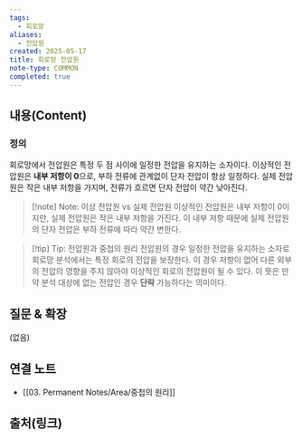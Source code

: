 ```yaml
---
tags:
  - 회로망
aliases:
  - 전압원
created: 2025-05-17
title: 회로망 전압원
note-type: COMMON
completed: true
---
```


## 내용(Content)
### 정의
회로망에서 전압원은 특정 두 점 사이에 일정한 전압을 유지하는 소자이다.
이상적인 전압원은 **내부 저항이 0**으로, 부하 전류에 관계없이 단자 전압이 항상 일정하다.
실제 전압원은 작은 내부 저항을 가지며, 전류가 흐르면 단자 전압이 약간 낮아진다.

>[!note] Note: 이상 전압원 vs 실제 전압원
>이상적인 전압원은 내부 저항이 0이지만, 실제 전압원은 작은 내부 저항을 가진다. 이 내부 저항 때문에 실제 전압원의 단자 전압은 부하 전류에 따라 약간 변한다.

>[!tip] Tip: 전압원과 중첩의 원리
>전압원의 경우 일정한 전압을 유지하는 소자로 회로망 분석에서는 특정 회로의 전압을 보장한다. 이 경우 저항이 없어 다른 외부의 전압의 영향을 주지 않아야 이상적인 회로의 전압원이 될 수 있다. 이 뜻은 만약 분석 대상에 없는 전압인 경우 **단락** 가능하다는 의미이다.

## 질문 & 확장

(없음)

## 연결 노트
- [[03. Permanent Notes/Area/중첩의 원리]]
## 출처(링크)
